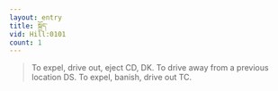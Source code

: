 ```yaml
---
layout: entry
title: སྐྲོད་
vid: Hill:0101
count: 1
---
```

> To expel, drive out, eject CD, DK\. To drive away from a previous location DS\. To expel, banish, drive out TC\.


